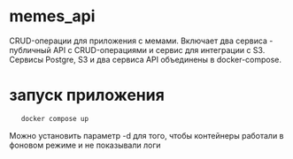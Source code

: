 # memes_api
CRUD-операции для приложения с мемами. Включает два сервиса - публичный API с CRUD-операциями и сервис для интеграции с S3.
Сервисы Postgre, S3 и два сервиса API объединены в docker-compose.

# запуск приложения

```bash
   docker compose up
   ```
Можно установить параметр -d для того, чтобы контейнеры работали в фоновом режиме и не показывали логи